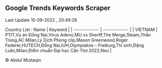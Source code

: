

## Google Trends Keywords Scraper 
 
Last Update 15-09-2022 , 20:49:26

Country List :
 Name  | Keyword |
| ------------- | ------------- |
| VIETNAM | PTIT,Vụ án Đồng Nai,Virus Adeno,MU vs Sheriff,The Merge,Steam,Thần Trùng,AC Milan,Lý Dịch Phong clip,Mason Greenwood,Roger Federer,HUTECH,Đồng Nai,IUH,Olympiakos – Freiburg,Thí sinh,Đặng Luân,Milan,Điểm chuẩn Đại học Cần Thơ 2022,Neu |



© Abdul Muttaqin 
